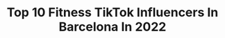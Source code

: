 ---
title: Top 10 Fitness TikTok Influencers In Barcelona In 2022
description: >-
  Find top fitness TikTok influencers in Barcelona in 2022. Most popular hashtags: #fitness #parati #viral #foryou.
platform: TikTok
hits: 4
text_top: Discover the best TikTok accounts on inBeat.
text_bottom: inBeat holds 4 TikTok influencers like this in Barcelona, Spain for you to work with.
profiles:
  - username: "aaronboom"
    fullname: >-
      Aaron Boom
    bio: >-
      En INSTAGRAM subo vídeos mejores I LOVE PARKOUR I LOVE FLIPS I LOVE SUSHI
    location: "Spain"
    followers: 462300
    engagement: 991
    commentsToLikes: 0.022701
    id: ck90z7sgxcytx0j78iroggyey
    verified: false
    hashtags: "#frontflip, #fitness, #parkourbarcelona, #barcelona"
  - username: "vericashians"
    fullname: >-
      VERICASHIANS
    bio: >-
      📍Barcelona Sara, Júlia, Carla y Paula IG: @vericashians
    location: "Spain"
    followers: 44300
    engagement: 1341
    commentsToLikes: 0.009540
    id: ckbfewpyg9al30j23k2o9qxs1
    verified: false
    hashtags: "#parati, #spain, #fyp, #destacame"
  - username: "paasky_jr"
    fullname: >-
      Àlex Pascual
    bio: >-
      Insta: @pasky_jr From Barcelona📍
    location: "Spain"
    followers: 15200
    engagement: 687
    commentsToLikes: 0.007356
    id: cka0igd2cdlgj0i78g27mtaff
    verified: false
    hashtags: "#gym, #freelive, #crazy, #friends"
  - username: "fabio_mendoza"
    fullname: >-
      Fabio Vega
    bio: >-
      
    location: "Spain"
    followers: 0
    engagement: 1267
    commentsToLikes: 0.012749
    id: ck9jvth1kto110j78vnlr2m33
    verified: false
    hashtags: "#life, #handstand, #focus, #workout"
  - username: "fitnesa"
    fullname: >-
      CLAUDIA🇪🇸🤗🇵🇱
    bio: >-
      45+VIDA FITNESS/ half 🇪🇦half🇵🇱 KETO Y AYUNO INTERMITENTE Insta: @PHOTOWOMAN
    location: "Spain"
    followers: 42500
    engagement: 964
    commentsToLikes: 0.125366
    id: ck9009zpea64e0j788uj75xei
    verified: false
    hashtags: "#gym, #energiapositiva, #positive, #ayunointermitente"
  - username: "jcarlosfitness"
    fullname: >-
      Jcarlosfitness
    bio: >-
      Valencia,Spain🌍🇪🇸 Fitness Insta:@Jcarlosfitness☝🏼 Bailarin de cuarentena😅🤣
    location: "Spain"
    followers: 51200
    engagement: 912
    commentsToLikes: 0.056248
    id: ckb9tyw1fsd270j23outo8xnu
    verified: false
    hashtags: "#viral, #parati, #afrodance, #xyzbca"
  - username: "sarumi_"
    fullname: >-
      Sarumi
    bio: >-
      💪🏻| Fitness ♥️| Instagram: @sarumii_ ✉️| sarajm.contact@gmail.com #DuetSarumi
    location: "Spain"
    followers: 153300
    engagement: 1127
    commentsToLikes: 0.015861
    id: ckbko9u9eig0s0j23er1dben7
    verified: false
    hashtags: "#tuneldeltiempo, #loserschallenge, #haul, #bershka"
  - username: "marulekhal"
    fullname: >-
      MARU LEKHAL
    bio: >-
      ▪️SUPERMAN/FITNESS MODEL ◾️INSTAGRAM. @MARULEKHAL ☝🏽
    location: "Spain"
    followers: 60700
    engagement: 993
    commentsToLikes: 0.022364
    id: ckbf869y5yix80j23td4jd0nb
    verified: false
    hashtags: "#challenge, #descubreme, #gym, #tiktok"
  - username: "vittoriasajir"
    fullname: >-
      VittoriaSajir
    bio: >-
      YT & IG ☀️ VITTORIASAJIR 💙Mom of Ricky and Sebas💙 💄 Beauty • Fitness 💪
    location: "Spain"
    followers: 10700
    engagement: 1425
    commentsToLikes: 0.013665
    id: ckbf4v8qctibw0j23fvum35uj
    verified: false
    hashtags: "#estate, #estate2020, #perte, #weightloss"
  - username: "fitcat"
    fullname: >-
      Danny Hinsch
    bio: >-
      Creadora de contenido 🇮🇨G.C Humor, baile, fitness y amante del 😻 #catdanny
    location: "Spain"
    followers: 68000
    engagement: 417
    commentsToLikes: 0.034558
    id: cka0nyb0x1dyo0i789gh7j1hm
    verified: false
    hashtags: "#tiktokmascotas, #comedia, #espa, #fit"
---